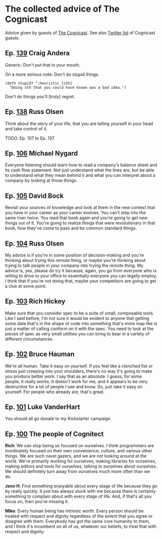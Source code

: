# The collected advice of The Cognicast

Advice given by guests of [The Cognicast](http://blog.cognitect.com/cognicast "A podcast by Cognitect Inc. about software and the people who create it.")</a>.
See also [Twitter list](https://twitter.com/JBiserkov/lists/cognicast/members) of Cognicast guests.

## Ep. [139](http://blog.cognitect.com/cognicast/139) Craig Andera

Generic: Don't put that in your mouth.

On a more serious note: Don't do stupid things.

```
(defn stupid? ^:heuristic [sth]
  "Doing sth that you could have known was a bad idea.")
```

Don't do things you'll [truly] regret.

## Ep. [138](http://blog.cognitect.com/cognicast/138) Russ Olsen

Think about the story of your life, that you are telling yourself in your head and take control of it.

TODO: Ep. 107 to Ep. 137

## Ep. [106](http://blog.cognitect.com/cognicast/106) Michael Nygard

Everyone listening should learn how to read a company's balance sheet and its cash flow statement.  Not just understand what the lines are, but be able to understand what they mean behind it and what you can interpret about a company by looking at those things.

## Ep. [105](http://blog.cognitect.com/cognicast/105) David Bock

Revisit your sources of knowledge and look at them in the new context that you have in your career as your career evolves.  You can't step into the same river twice.  You read that book again and you're going to get new things out of it.  You're going to realize things that were revolutionary in that book, how they've come to pass and be common standard things.

## Ep. [104](http://blog.cognitect.com/cognicast/104) Russ Olsen

My advice is if you're in some position of decision-making and you're thinking about trying this remote thing, or maybe you're thinking about trying to talk people in your company into trying the remote thing.  My advice is, yes, please do try it because, again, you go from everyone who is willing to drive to your office to essentially everyone you can legally employ.  I think that if you're not doing that, maybe your competitors are going to get a clue at some point.

## Ep. [103](http://blog.cognitect.com/cognicast/103) Rich Hickey

Make sure that you consider spec to be a suite of small, composable tools.  Like I said before, I'm not sure it would be evident to anyone that getting some data that's in the shape of code into something that's more map like is just a matter of calling conform on it with the spec.  You need to look at the pieces of spec as very small utilities you can bring to bear in a variety of different circumstances.

## Ep. [102](http://blog.cognitect.com/cognicast/102) Bruce Hauman

We're all human.  Take it easy on yourself.  If you feel like a clenched fist or stress just creeping into your shoulders, there's no way it's going to make you produce better work.  I say that as an absolute.  I guess, for some people, it really works.  It doesn't work for me, and it appears to be very destructive for a lot of people I see and know.  So, just take it easy on yourself.  For people who already are, that's great.

## Ep. [101](http://blog.cognitect.com/cognicast/101) Luke VanderHart

You should all go donate to my Kickstarter campaign.

## Ep. [100](http://blog.cognitect.com/cognicast/100) The people of Cognitect

**Rich**: We can stop being so focused on ourselves.  I think programmers are inordinately focused on their own convenience, culture, and various other things.  We are such navel gazers, and we are not looking around at the world.  We're primarily working for ourselves, making libraries for ourselves, making editors and tools for ourselves, talking to ourselves about ourselves.  We should definitely turn away from ourselves much more often than we do.

**Jenn H**: Find something enjoyable about every stage of life because they go by really quickly.  It just has always stuck with me because there is certainly something to complain about with every stage of life.  And, if that's all you focus on, then you're missing it.

**Mike**:  Every human being has intrinsic worth.  Every person should be treated with respect and dignity regardless of the extent that you agree or disagree with them.  Everybody has got the same core humanity to them, and I think it's incumbent on all of us, whatever our beliefs, to treat that with respect and dignity.